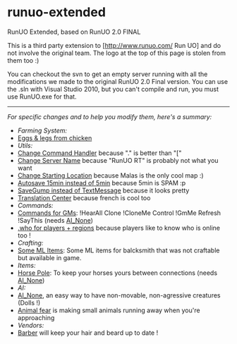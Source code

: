 # runuo-extended
RunUO Extended, based on RunUO 2.0 FINAL

This is a third party extension to [http://www.runuo.com/ Run UO] and do not involve the original team. The logo at the top of this page is stolen from them too :)

You can checkout the svn to get an empty server running with all the modifications we made to the original RunUO 2.0 Final version. You can use the .sln with Visual Studio 2010, but you can't compile and run, you must use RunUO.exe for that.

----
_For specific changes and to help you modify them, here's a summary:_

 * *Farming System:*
  * [Eggs & legs from chicken](https://github.com/Ericmas001/runuo-extended/commit/68758bc7b52f22101624d10bf3ec3733e1515955)
 * *Utils:*
  * [Change Command Handler](https://github.com/Ericmas001/runuo-extended/commit/6e8d2880b5065ae41b8a5e358be03f87a7f22576) because "." is better than "["
  * [Change Server Name](https://github.com/Ericmas001/runuo-extended/commit/3ff0686a5273c0ab30a6655854c5af2219bfd33e) because "RunUO RT" is probably not what you want
  * [Change Starting Location](https://github.com/Ericmas001/runuo-extended/commit/8b2942f51676d6db1fd94c07abe11597ea7b2cc7) because Malas is the only cool map :)
  * [Autosave 15min instead of 5min](https://github.com/Ericmas001/runuo-extended/commit/0ebbc5f96cefeb0e81175a77f3872a859065172c) because 5min is SPAM :p
  * [SaveGump instead of TextMessage](https://github.com/Ericmas001/runuo-extended/commit/39799c19868d716e9b8edddee60495eb3c0653cf) because it looks pretty
  * [Translation Center](https://github.com/Ericmas001/runuo-extended/commit/6123a30178253e82ec956461b999c7edd7721be5) because french is cool too
 * *Commands:*
  * [Commands for GMs](https://github.com/Ericmas001/runuo-extended/blob/master/RunUOExtended/trunk/RunUOExtended/Scripts/Commands/StaffCommands.cs): !HearAll Clone !CloneMe Control !GmMe Refresh !SayThis (needs [AI_None](https://github.com/Ericmas001/runuo-extended/commit/effdc8ca3d4888cc4fa9522422ba161f6b218c65))
  * [.who for players + regions](https://github.com/Ericmas001/runuo-extended/commit/7df41d3a6b9bb03921cc18fc11a27c2e28e4f0d8) because players like to know who is online too !
 * *Crafting:*
  * [Some ML Items](https://github.com/Ericmas001/runuo-extended/commit/dab21f5ae78952af88783872ece14fb15c67d452): Some ML items for balcksmith that was not craftable but available in game.
 * *Items:*
  * [Horse Pole](https://github.com/Ericmas001/runuo-extended/blob/master/RunUOExtended/trunk/RunUOExtended/Scripts/Items/Misc/HorsePole.cs): To keep your horses yours between connections (needs [AI_None](https://github.com/Ericmas001/runuo-extended/commit/effdc8ca3d4888cc4fa9522422ba161f6b218c65))
 * *AI:*
  * [AI_None](https://github.com/Ericmas001/runuo-extended/commit/effdc8ca3d4888cc4fa9522422ba161f6b218c65), an easy way to have non-movable, non-agressive creatures (Dolls !)
  * [Animal fear](https://github.com/Ericmas001/runuo-extended/commit/14ede304dd17be2caabdb264ff5e842857117d0a) is making small animals running away when you're approaching
 * *Vendors:*
  * [Barber](https://github.com/Ericmas001/runuo-extended/blob/master/RunUOExtended/trunk/RunUOExtended/Scripts/Mobiles/Vendors/NPC/Barber.cs) will keep your hair and beard up to date !
